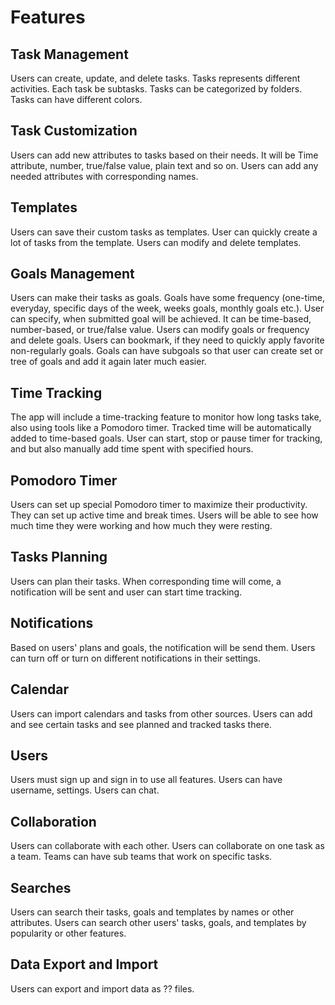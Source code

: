 # Features

## Task Management
Users can create, update, and delete tasks. Tasks represents different activities. Each task be subtasks. Tasks can be categorized by folders. Tasks can have different colors.

## Task Customization
Users can add new attributes to tasks based on their needs. It will be Time attribute, number, true/false value, plain text and so on. Users can add any needed attributes with corresponding names.

## Templates
Users can save their custom tasks as templates. User can quickly create a lot of tasks from the template. Users can modify and delete templates.

## Goals Management
Users can make their tasks as goals. Goals have some frequency (one-time, everyday, specific days of the week, weeks goals, monthly goals etc.). User can specify, when submitted goal will be achieved. It can be time-based, number-based, or true/false value. Users can modify goals or frequency and delete goals. Users can bookmark, if they need to quickly apply favorite non-regularly goals. Goals can have subgoals so that user can create set or tree of goals and add it again later much easier.

## Time Tracking
The app will include a time-tracking feature to monitor how long tasks take, also using tools like a Pomodoro timer. Tracked time will be automatically added to time-based goals. User can start, stop or pause timer for tracking, and but also manually add time spent with specified hours. 

## Pomodoro Timer
Users can set up special Pomodoro timer to maximize their productivity. They can set up active time and break times. Users will be able to see how much time they were working and how much they were resting.

## Tasks Planning
Users can plan their tasks. When corresponding time will come, a notification will be sent and user can start time tracking. 

## Notifications
Based on users' plans and goals, the notification will be send them. Users can turn off or turn on different notifications in their settings.

## Calendar
Users can import calendars and tasks from other sources. Users can add and see certain tasks and see planned and tracked tasks there.

## Users
Users must sign up and sign in to use all features. Users can have username, settings. Users can chat.

## Collaboration
Users can collaborate with each other. Users can collaborate on one task as a team. Teams can have sub teams that work on specific tasks.

## Searches
Users can search their tasks, goals and templates by names or other attributes. Users can search other users' tasks, goals, and templates by popularity or other features.

## Data Export and Import
Users can export and import data as ?? files.